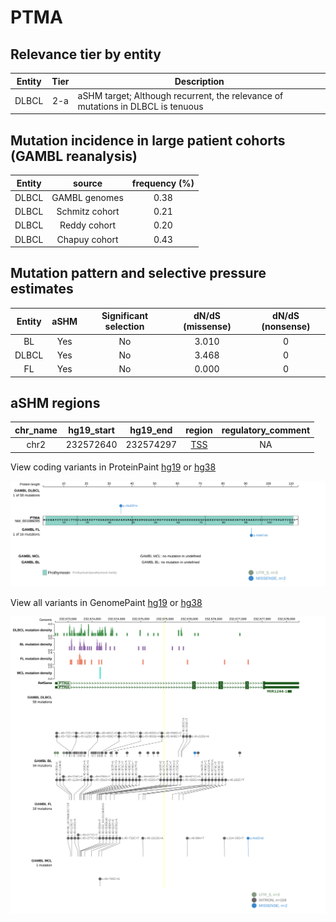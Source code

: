 # PTMA

## Relevance tier by entity

|Entity|Tier|Description                              |
|:------:|:----:|-----------------------------------------|
|DLBCL |2-a | aSHM target; Although recurrent, the relevance of mutations in DLBCL is tenuous |

## Mutation incidence in large patient cohorts (GAMBL reanalysis)

|Entity|source        |frequency (%)|
|:------:|:--------------:|:-------------:|
|DLBCL |GAMBL genomes |0.38         |
|DLBCL |Schmitz cohort|0.21         |
|DLBCL |Reddy cohort  |0.20         |
|DLBCL |Chapuy cohort |0.43         |

## Mutation pattern and selective pressure estimates

|Entity|aSHM|Significant selection|dN/dS (missense)|dN/dS (nonsense)|
|:------:|:----:|:---------------------:|:----------------:|:----------------:|
|BL    |Yes |No                   |3.010           |0               |
|DLBCL |Yes |No                   |3.468           |0               |
|FL    |Yes |No                   |0.000           |0               |

## aSHM regions

|chr_name|hg19_start|hg19_end |region                                                                                     |regulatory_comment|
|:--------:|:----------:|:---------:|:-------------------------------------------------------------------------------------------:|:------------------:|
|chr2    |232572640 |232574297|[TSS](https://genome.ucsc.edu/s/rdmorin/GAMBL%20hg19?position=chr2%3A232572640%2D232574297)|NA                |


View coding variants in ProteinPaint [hg19](https://morinlab.github.io/LLMPP/GAMBL/PTMA_protein.html)  or [hg38](https://morinlab.github.io/LLMPP/GAMBL/PTMA_protein_hg38.html)

![image](images/proteinpaint/PTMA_NM_001099285.svg)

View all variants in GenomePaint [hg19](https://morinlab.github.io/LLMPP/GAMBL/PTMA.html)  or [hg38](https://morinlab.github.io/LLMPP/GAMBL/PTMA_hg38.html)

![image](images/proteinpaint/PTMA.svg)
